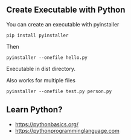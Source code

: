 
## Create Executable with Python

You can create an executable with pyinstaller

    pip install pyinstaller

Then

    pyinstaller --onefile hello.py

Executable in dist directory.

Also works for multiple files

    pyinstaller --onefile test.py person.py

## Learn Python?

* https://pythonbasics.org/
* https://pythonprogramminglanguage.com

